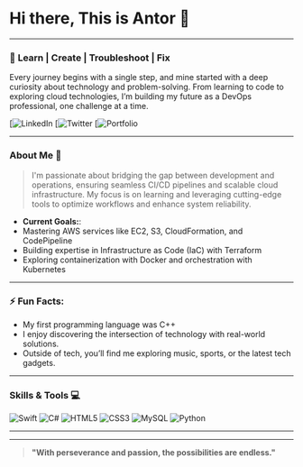 # Hi there, This is Antor 👋

---

### 🌟 **Learn | Create | Troubleshoot | Fix**  
Every journey begins with a single step, and mine started with a deep curiosity about technology and problem-solving. From learning to code to exploring cloud technologies, I’m building my future as a DevOps professional, one challenge at a time. 

[![LinkedIn](https://www.youtube.com/watch?v=hPr-Yc92qaY&ab_channel=A2ZHighlights)
[![Twitter](https://www.youtube.com/watch?v=hPr-Yc92qaY&ab_channel=A2ZHighlights)
[![Portfolio](https://www.youtube.com/watch?v=hPr-Yc92qaY&ab_channel=A2ZHighlights)

---

### About Me 📝

> I'm passionate about bridging the gap between development and operations, ensuring seamless CI/CD pipelines and scalable cloud infrastructure. My focus is on learning and leveraging cutting-edge tools to optimize workflows and enhance system reliability.

- **Current Goals:**:
 - Mastering AWS services like EC2, S3, CloudFormation, and CodePipeline
 - Building expertise in Infrastructure as Code (IaC) with Terraform
 - Exploring containerization with Docker and orchestration with Kubernetes
 

---

### ⚡ Fun Facts:
- My first programming language was C++
- I enjoy discovering the intersection of technology with real-world solutions.
- Outside of tech, you’ll find me exploring music, sports, or the latest tech gadgets. 

---

### Skills & Tools 💻
<p>
  <img src="https://img.shields.io/badge/Swift-FA7343?logo=swift&logoColor=white" alt="Swift">
  <img src="https://img.shields.io/badge/C%23-239120?logo=csharp&logoColor=white" alt="C#">
  <img src="https://img.shields.io/badge/HTML5-E34F26?logo=html5&logoColor=white" alt="HTML5">
  <img src="https://img.shields.io/badge/CSS3-1572B6?logo=css3&logoColor=white" alt="CSS3">
  <img src="https://img.shields.io/badge/MySQL-4479A1?logo=mysql&logoColor=white" alt="MySQL">
  <img src="https://img.shields.io/badge/Python-3776AB?logo=python&logoColor=white" alt="Python">
</p>

---

---

> **"With perseverance and passion, the possibilities are endless."**

